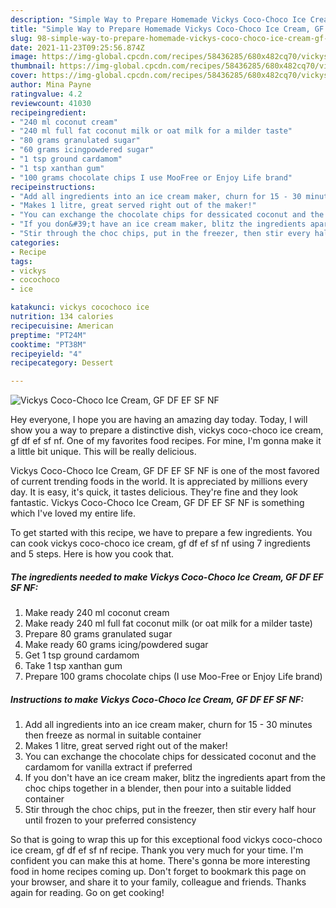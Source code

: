 ```yaml
---
description: "Simple Way to Prepare Homemade Vickys Coco-Choco Ice Cream, GF DF EF SF NF"
title: "Simple Way to Prepare Homemade Vickys Coco-Choco Ice Cream, GF DF EF SF NF"
slug: 98-simple-way-to-prepare-homemade-vickys-coco-choco-ice-cream-gf-df-ef-sf-nf
date: 2021-11-23T09:25:56.874Z
image: https://img-global.cpcdn.com/recipes/58436285/680x482cq70/vickys-coco-choco-ice-cream-gf-df-ef-sf-nf-recipe-main-photo.jpg
thumbnail: https://img-global.cpcdn.com/recipes/58436285/680x482cq70/vickys-coco-choco-ice-cream-gf-df-ef-sf-nf-recipe-main-photo.jpg
cover: https://img-global.cpcdn.com/recipes/58436285/680x482cq70/vickys-coco-choco-ice-cream-gf-df-ef-sf-nf-recipe-main-photo.jpg
author: Mina Payne
ratingvalue: 4.2
reviewcount: 41030
recipeingredient:
- "240 ml coconut cream"
- "240 ml full fat coconut milk or oat milk for a milder taste"
- "80 grams granulated sugar"
- "60 grams icingpowdered sugar"
- "1 tsp ground cardamom"
- "1 tsp xanthan gum"
- "100 grams chocolate chips I use MooFree or Enjoy Life brand"
recipeinstructions:
- "Add all ingredients into an ice cream maker, churn for 15 - 30 minutes then freeze as normal in suitable container"
- "Makes 1 litre, great served right out of the maker!"
- "You can exchange the chocolate chips for dessicated coconut and the cardamom for vanilla extract if preferred"
- "If you don&#39;t have an ice cream maker, blitz the ingredients apart from the choc chips together in a blender, then pour into a suitable lidded container"
- "Stir through the choc chips, put in the freezer, then stir every half hour until frozen to your preferred consistency"
categories:
- Recipe
tags:
- vickys
- cocochoco
- ice

katakunci: vickys cocochoco ice 
nutrition: 134 calories
recipecuisine: American
preptime: "PT24M"
cooktime: "PT38M"
recipeyield: "4"
recipecategory: Dessert

---
```



![Vickys Coco-Choco Ice Cream, GF DF EF SF NF](https://img-global.cpcdn.com/recipes/58436285/680x482cq70/vickys-coco-choco-ice-cream-gf-df-ef-sf-nf-recipe-main-photo.jpg)

Hey everyone, I hope you are having an amazing day today. Today, I will show you a way to prepare a distinctive dish, vickys coco-choco ice cream, gf df ef sf nf. One of my favorites food recipes. For mine, I'm gonna make it a little bit unique. This will be really delicious.



Vickys Coco-Choco Ice Cream, GF DF EF SF NF is one of the most favored of current trending foods in the world. It is appreciated by millions every day. It is easy, it's quick, it tastes delicious. They're fine and they look fantastic. Vickys Coco-Choco Ice Cream, GF DF EF SF NF is something which I've loved my entire life.


To get started with this recipe, we have to prepare a few ingredients. You can cook vickys coco-choco ice cream, gf df ef sf nf using 7 ingredients and 5 steps. Here is how you cook that.

<!--inarticleads1-->

##### The ingredients needed to make Vickys Coco-Choco Ice Cream, GF DF EF SF NF:

1. Make ready 240 ml coconut cream
1. Make ready 240 ml full fat coconut milk (or oat milk for a milder taste)
1. Prepare 80 grams granulated sugar
1. Make ready 60 grams icing/powdered sugar
1. Get 1 tsp ground cardamom
1. Take 1 tsp xanthan gum
1. Prepare 100 grams chocolate chips (I use Moo-Free or Enjoy Life brand)




<!--inarticleads2-->

##### Instructions to make Vickys Coco-Choco Ice Cream, GF DF EF SF NF:

1. Add all ingredients into an ice cream maker, churn for 15 - 30 minutes then freeze as normal in suitable container
1. Makes 1 litre, great served right out of the maker!
1. You can exchange the chocolate chips for dessicated coconut and the cardamom for vanilla extract if preferred
1. If you don&#39;t have an ice cream maker, blitz the ingredients apart from the choc chips together in a blender, then pour into a suitable lidded container
1. Stir through the choc chips, put in the freezer, then stir every half hour until frozen to your preferred consistency




So that is going to wrap this up for this exceptional food vickys coco-choco ice cream, gf df ef sf nf recipe. Thank you very much for your time. I'm confident you can make this at home. There's gonna be more interesting food in home recipes coming up. Don't forget to bookmark this page on your browser, and share it to your family, colleague and friends. Thanks again for reading. Go on get cooking!

